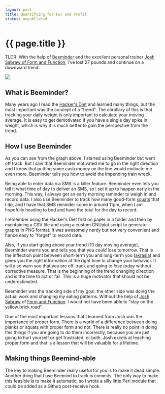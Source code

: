 ```yaml
---
layout: post
title: Quantifying for Fun and Profit
status: unpublished
---
```


# {{ page.title }}


TLDR: With the help of [Beeminder](http://beeminder.com) and the excellent personal trainer
[Josh Sabraw of Form and Function](http://pdxtraining.com), I've lost 27 pounds and continue on a downward trend.

<img src="https://www.beeminder.com/dukeleto/goals/weight/graph?style=hist">

## What is Beeminder?

Many years ago I read the [Hacker's Diet](http://www.fourmilab.ch/hackdiet/www/hackdiet.html) and learned many
things, but the most important was the concept of a "trend". The corollary of
this is that tracking your daily weight is only important to calculate your
moving average. It is easy to get demotivated if you have a single day spike in
weight, which is why it is much better to gain the perspective from the trend.

## How I use Beeminder

As you can see from the graph above, I started using Beeminder but went off
track. But I saw that Beeminder motivated me to go in the right direction
and I knew that putting some cash money on the line would motivate me even more.
Beeminder tells you how to avoid the impending train wreck.

Being able to enter data via SMS is a killer feature. Beeminder even lets you
tell it what time of day to deliver an SMS, so I set it up to happen early in
the morning. This way, I always get an early morning reminder to weigh in and
record data. I also use Beeminder to track how many good-form [squats](https://www.beeminder.com/dukeleto/goals/squats) that I do,
and I have that SMS reminder come in around 11pm, when I am hopefully heading
to bed and have the total for the day to record.

I remember using the Hacker's Diet first on paper in a folder and
then by maintaining a CSV file and using a custom GNUplot script to generate
graphs in PNG format. It was awesomely nerdy but not very convenient and hence
easy to "forget" to record data.

Also, if you start going above your trend (10 day moving average), Beeminder
warns you and tells you that you *could* lose tomorrow. That is the inflection
point between short-term you and long-term you ([akrasia](http://blog.beeminder.com/akrasia/)) and gives you the right
information at the right time to change your behavior. It will also warn you
that you are off-track and going to *lose today* without corrective measure. That
is the beginning of the trend changing direction and is the time to act or fail.
This is a huge motivator that should not be underestimated.

Beeminder was the tracking side of my goal, the other side was doing the actual
work and changing my eating patterns. Without the help of [Josh Sabraw](https://twitter.com/pdxtraining) of [Form and Function](http://pdxtraining.com).
I would not have been able to "stay on the yellow brick road". 

One of the most important lessons that I learned from Josh was the importance of proper form. There is a
world of a difference between doing planks or squats with proper form and not. There is
really no point in doing this things if you are going to do them incorrectly, because
you are just going to hurt yourself or get frustrated, or both. Josh excels at teaching
proper form and that is a lesson that will be valuable for a lifetime.

## Making things Beemind-able

The key to making Beeminder really useful for *you* is to make it dead simple.
Another thing that I use Beemind to track is commits. The only way to make this
feasible is to make it automatic, so I wrote a silly little Perl module that
could be added as a Github post-receive hook.
